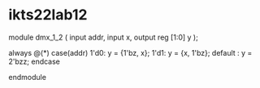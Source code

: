 # ikts22lab12
module dmx_1_2 (
        input addr,
        input x,
        output reg [1:0] y
);

always @(*) case(addr)
        1'd0:        y = {1'bz, x};
        1'd1:        y = {x, 1'bz};
        default : y = 2'bzz;
endcase

endmodule
